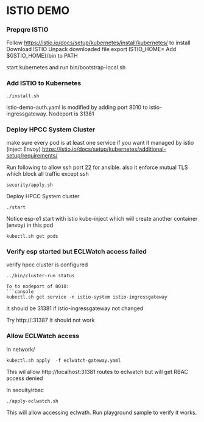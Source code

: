 # ISTIO DEMO

### Prepqre ISTIO ###
Follow https://istio.io/docs/setup/kubernetes/install/kubernetes/ to install Download ISTIO
Unpack downloaded file
export ISTIO_HOME=<ISTIO unpack directory>
Add ${ISTIO_HOME}/bin to PATH

start kubernetes and run bin/bootstrap-local.sh

### Add ISTIO to Kubernetes ###
```console
./install.sh
```
istio-demo-auth.yaml is modified by adding port 8010 to istio-ingressgateway. Nodeport is 31381


### Deploy HPCC System Cluster ###
make sure every pod is at least one service if you want it managed by istio (inject Envoy)
https://istio.io/docs/setup/kubernetes/additional-setup/requirements/

Run following to allow ssh port 22 for ansible. also it enforce mutual TLS which block all traffic except ssh
```console
security/apply.sh
```
Deploy HPCC System cluster
```console
./start
```

Notice esp-e1 start with istio kube-inject which will create another container  (envoy) in this pod
```console
kubectl.sh get pods
```

### Verify esp started but ECLWatch access failed ###
verify hpcc cluster is configured
```console
../bin/cluster-run status

To to nodeport of 8010:
```console
kubectl.sh get service -n istio-system istio-ingressgateway
```
It should be 31381 if istio-ingressgateway not changed

Try http://<host ip>:31387
It should not work


### Allow ECLWatch access ###
In network/
```console
kubectl.sh apply  -f eclwatch-gateway.yaml
```
This wil allow http://localhost:31381 routes to eclwatch but will get RBAC access denied

In secuity/rbac
```console
./apply-eclwatch.sh
```
This will allow accessing eclwath. Run playground sample to verify it works.
